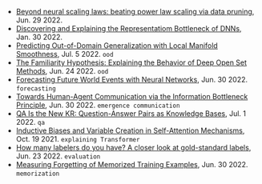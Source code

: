 
- [Beyond neural scaling laws: beating power law scaling via data pruning](https://arxiv.org/pdf/2206.14486.pdf), Jun. 29 2022.
- [Discovering and Explaining the Representatiom Bottleneck of DNNs](https://arxiv.org/pdf/2111.06236.pdf), Jan. 30 2022.
- [Predicting Out-of-Domain Generalization with Local Manifold Smoothness](https://arxiv.org/abs/2207.02093), Jul. 5 2022. `ood`
- [The Familiarity Hypothesis: Explaining the Behavior of Deep Open Set Methods](https://arxiv.org/abs/2203.02486), Jun. 24 2022. `ood`
- [Forecasting Future World Events with Neural Networks](https://arxiv.org/pdf/2206.15474.pdf), Jun. 30 2022. `forecasting`
- [Towards Human-Agent Communication via the Information Bottleneck Principle](https://arxiv.org/abs/2207.00088), Jun. 30 2022. `emergence communication`
- [QA Is the New KR: Question-Answer Pairs as Knowledge Bases](https://arxiv.org/pdf/2207.00630.pdf), Jul. 1 2022. `qa`
- [Inductive Biases and Variable Creation in Self-Attention Mechanisms](https://arxiv.org/abs/2110.10090), Oct. 19 2021. `explaining Transformer`
- [How many labelers do you have? A closer look at gold-standard labels](https://web.stanford.edu/~chen96/papers/multilabel_aggregation.pdf), Jun. 23 2022. `evaluation`
- [Measuring Forgetting of Memorized Training Examples](https://arxiv.org/pdf/2207.00099.pdf), Jun. 30 2022. `memorization`
